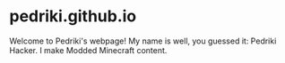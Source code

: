 # pedriki.github.io
Welcome to Pedriki's webpage!
My name is well, you guessed it: Pedriki Hacker. I make Modded Minecraft content.
